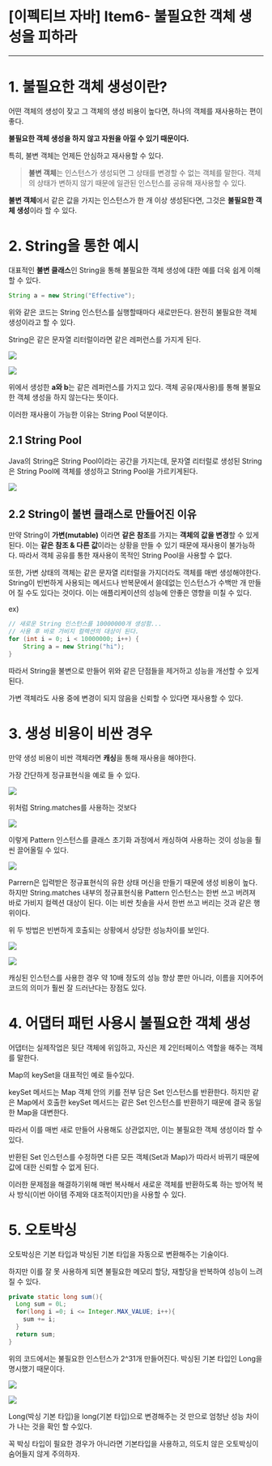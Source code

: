 # [이펙티브 자바] Item6- 불필요한 객체 생성을 피하라

---

# 1. 불필요한 객체 생성이란?

어떤 객체의 생성이 잦고 그 객체의 생성 비용이 높다면, 하나의 객체를 재사용하는 편이 좋다.

**불필요한 객체 생성을 하지 않고 자원을 아낄 수 있기 때문이다.**

특히, 불변 객체는 언제든 안심하고 재사용할 수 있다. 

> **불변 객체**는 인스턴스가 생성되면 그 상태를 변경할 수 없는 객체를 말한다. 객체의 상태가 변하지 않기 때문에 일관된 인스턴스를 공유해 재사용할 수 있다.

**불변 객체**에서 같은 값을 가지는 인스턴스가 한 개 이상 생성된다면, 그것은 **불필요한 객체 생성**이라 할 수 있다.

# 2. String을 통한 예시

대표적인 **불변 클래스**인 String을 통해 불필요한 객체 생성에 대한 예를 더욱 쉽게 이해할 수 있다.

```java
String a = new String("Effective");
```

위와 같은 코드는 String 인스턴스를 실행할때마다 새로만든다. 완전히 불필요한 객체 생성이라고 할 수 있다.

String은 같은 문자열 리터럴이라면 같은 레퍼런스를 가지게 된다.

![](https://s3.us-west-2.amazonaws.com/secure.notion-static.com/54356466-1b7e-4a77-9751-61fe801822b1/Untitled.png?X-Amz-Algorithm=AWS4-HMAC-SHA256&X-Amz-Credential=AKIAT73L2G45O3KS52Y5%2F20210111%2Fus-west-2%2Fs3%2Faws4_request&X-Amz-Date=20210111T102240Z&X-Amz-Expires=86400&X-Amz-Signature=82060a8f54b9135d67903129d268acaa04355ddca2f46c006f641f63c607ea5e&X-Amz-SignedHeaders=host&response-content-disposition=filename%20%3D%22Untitled.png%22)

![](https://s3.us-west-2.amazonaws.com/secure.notion-static.com/0e73783c-df3b-4606-8eb8-248b85fc8f85/Untitled.png?X-Amz-Algorithm=AWS4-HMAC-SHA256&X-Amz-Credential=AKIAT73L2G45O3KS52Y5%2F20210111%2Fus-west-2%2Fs3%2Faws4_request&X-Amz-Date=20210111T102245Z&X-Amz-Expires=86400&X-Amz-Signature=37635476946a018f524061582c2e3d05027d7370bce6c30d0a62615afd49089f&X-Amz-SignedHeaders=host&response-content-disposition=filename%20%3D%22Untitled.png%22)

위에서 생성한 **a와 b**는 같은 레퍼런스를 가지고 있다. 객체 공유(재사용)를 통해 불필요한 객체 생성을 하지 않는다는 뜻이다. 

이러한 재사용이 가능한 이유는 String Pool 덕분이다.

## 2.1 String Pool

Java의 String은 String Pool이라는 공간을 가지는데, 문자열 리터럴로 생성된 String은 String Pool에 객체를 생성하고 String Pool을 가르키게된다.

![](https://s3.us-west-2.amazonaws.com/secure.notion-static.com/3d8436a5-e6ac-4cdb-a536-3375a149870c/Untitled.png?X-Amz-Algorithm=AWS4-HMAC-SHA256&X-Amz-Credential=AKIAT73L2G45O3KS52Y5%2F20210111%2Fus-west-2%2Fs3%2Faws4_request&X-Amz-Date=20210111T102248Z&X-Amz-Expires=86400&X-Amz-Signature=afc35707c02571d4a139bf87a3bb08fcf76cffd1b80f413cdb75117c7f00ff60&X-Amz-SignedHeaders=host&response-content-disposition=filename%20%3D%22Untitled.png%22)

## 2.2 String이 불변 클래스로 만들어진 이유

만약 String이 **가변(mutable)** 이라면 **같은 참조**를 가지는 **객체의 값을 변경**할 수 있게된다. 이는 **같은 참조 & 다른 값**이라는 상황을 만들 수 있기 때문에 재사용이 불가능하다. 따라서 객체 공유를 통한 재사용이 목적인 String Pool을 사용할 수 없다.

또한, 가변 상태의 객체는 같은 문자열 리터럴을 가지더라도 객체를 매번 생성해야한다. String이 빈번하게 사용되는 메서드나 반복문에서 쓸데없는 인스턴스가 수백만 개 만들어 질 수도 있다는 것이다. 이는 애플리케이션의 성능에 안좋은 영향을 미칠 수 있다.

ex)

```java
// 새로운 String 인스턴스를 10000000개 생성함...
// 사용 후 바로 가비지 컬렉션의 대상이 된다.
for (int i = 0; i < 10000000; i++) {
	String a = new String("hi");
}
```

따라서 String을 불변으로 만들어 위와 같은 단점들을 제거하고 성능을 개선할 수 있게 된다.

가변 객체라도 사용 중에 변경이 되지 않음을 신뢰할 수 있다면 재사용할 수 있다.

# 3. 생성 비용이 비싼 경우

만약 생성 비용이 비싼 객체라면 **캐싱**을 통해 재사용을 해야한다.

가장 간단하게 정규표현식을 예로 들 수 있다.

![](https://s3.us-west-2.amazonaws.com/secure.notion-static.com/ec7e7882-20e4-4e4f-8506-95baed7d79d4/Untitled.png?X-Amz-Algorithm=AWS4-HMAC-SHA256&X-Amz-Credential=AKIAT73L2G45O3KS52Y5%2F20210111%2Fus-west-2%2Fs3%2Faws4_request&X-Amz-Date=20210111T102252Z&X-Amz-Expires=86400&X-Amz-Signature=596be00b3ce6dcc6bd5904e21b30e7ea1a5f0849c0bc024c0e76c2d91f54245e&X-Amz-SignedHeaders=host&response-content-disposition=filename%20%3D%22Untitled.png%22)

위처럼 String.matches를 사용하는 것보다

![](https://s3.us-west-2.amazonaws.com/secure.notion-static.com/ffc5be04-ae66-46c5-90e4-e3af8f2f9f55/Untitled.png?X-Amz-Algorithm=AWS4-HMAC-SHA256&X-Amz-Credential=AKIAT73L2G45O3KS52Y5%2F20210111%2Fus-west-2%2Fs3%2Faws4_request&X-Amz-Date=20210111T102253Z&X-Amz-Expires=86400&X-Amz-Signature=49804d68f109a147fd412580e3af1e13d0c2289746b68eac0c5881cec3c9ded5&X-Amz-SignedHeaders=host&response-content-disposition=filename%20%3D%22Untitled.png%22)

이렇게 Pattern 인스턴스를 클래스 초기화 과정에서 캐싱하여 사용하는 것이 성능을 훨씬 끌어올릴 수 있다.

![](https://s3.us-west-2.amazonaws.com/secure.notion-static.com/dd9b64ce-6b47-437a-a4bd-57db35b54338/Untitled.png?X-Amz-Algorithm=AWS4-HMAC-SHA256&X-Amz-Credential=AKIAT73L2G45O3KS52Y5%2F20210111%2Fus-west-2%2Fs3%2Faws4_request&X-Amz-Date=20210111T102255Z&X-Amz-Expires=86400&X-Amz-Signature=ca9d09db566256a06eba12347401053553a049e91fd70421a1121becf042e493&X-Amz-SignedHeaders=host&response-content-disposition=filename%20%3D%22Untitled.png%22)

Parrern은 입력받은 정규표현식의 유한 상태 머신을 만들기 때문에 생성 비용이 높다. 하지만 String.matches 내부의 정규표현식용 Pattern 인스턴스는 한번 쓰고 버려져 바로 가비지 컬렉션 대상이 된다. 이는 비싼 칫솔을 사서 한번 쓰고 버리는 것과 같은 행위이다.

 위 두 방법은 빈번하게 호출되는 상황에서 상당한 성능차이를 보인다.

![](https://s3.us-west-2.amazonaws.com/secure.notion-static.com/a9eb1185-e121-4e68-894d-b485185be181/Untitled.png?X-Amz-Algorithm=AWS4-HMAC-SHA256&X-Amz-Credential=AKIAT73L2G45O3KS52Y5%2F20210111%2Fus-west-2%2Fs3%2Faws4_request&X-Amz-Date=20210111T102257Z&X-Amz-Expires=86400&X-Amz-Signature=e85ac5be6be27a6868fbc7300d8dccc435dc118e3b389f024939fd3454c93338&X-Amz-SignedHeaders=host&response-content-disposition=filename%20%3D%22Untitled.png%22)

![](https://s3.us-west-2.amazonaws.com/secure.notion-static.com/7f1c2bb3-625c-424f-9ee4-f211faab5be7/Untitled.png?X-Amz-Algorithm=AWS4-HMAC-SHA256&X-Amz-Credential=AKIAT73L2G45O3KS52Y5%2F20210111%2Fus-west-2%2Fs3%2Faws4_request&X-Amz-Date=20210111T102259Z&X-Amz-Expires=86400&X-Amz-Signature=157bce374fb0b7faa50246c34fa26914f36c251500e0e2f5bd0a8df9c75e2bae&X-Amz-SignedHeaders=host&response-content-disposition=filename%20%3D%22Untitled.png%22)

캐싱된 인스턴스를 사용한 경우 약 10배 정도의 성능 향상 뿐만 아니라, 이름을 지어주어 코드의 의미가 훨씬 잘 드러난다는 장점도 있다.

# 4. 어댑터 패턴 사용시 불필요한 객체 생성

어댑터는 실제작업은 뒷단 객체에 위임하고, 자신은 제 2인터페이스 역할을 해주는 객체를 말한다.

Map의 keySet을 대표적인 예로 들수있다.

keySet 메서드는 Map 객체 안의 키를 전부 담은 Set 인스턴스를 반환한다. 하지만 같은 Map에서 호출한 keySet 메서드는 같은 Set 인스턴스를 반환하기 때문에 결국 동일한 Map을 대변한다.

따라서 이를 매번 새로 만들어 사용해도 상관없지만, 이는 불필요한 객체 생성이라 할 수 있다.

반환된 Set 인스턴스를 수정하면 다른 모든 객체(Set과 Map)가 따라서 바뀌기 때문에 값에 대한 신뢰할 수 없게 된다.

이러한 문제점을 해결하기위해 매번 복사해서 새로운 객체를 반환하도록 하는 방어적 복사 방식(이번 아이템 주제와 대조적이지만)을 사용할 수 있다. 

# 5. 오토박싱

오토박싱은 기본 타입과 박싱된 기본 타입을 자동으로 변환해주는 기술이다.

하지만 이를 잘 못 사용하게 되면 불필요한 메모리 할당, 재할당을 반복하여 성능이 느려질 수 있다. 

```java
private static long sum(){
  Long sum = 0L;	
  for(long i =0; i <= Integer.MAX_VALUE; i++){
    sum += i;
  }
  return sum;
}
```

위의 코드에서는 불필요한 인스턴스가 2^31개 만들어진다. 박싱된 기본 타입인 Long을 명시했기 때문이다.

![](https://s3.us-west-2.amazonaws.com/secure.notion-static.com/04c90e8b-5354-4fec-ad13-2054eac619fe/Untitled.png?X-Amz-Algorithm=AWS4-HMAC-SHA256&X-Amz-Credential=AKIAT73L2G45O3KS52Y5%2F20210111%2Fus-west-2%2Fs3%2Faws4_request&X-Amz-Date=20210111T102303Z&X-Amz-Expires=86400&X-Amz-Signature=5e82327c457a21a496f6db498fd5fdb269232b7a12fb8bf4f456e74c25c2ceb4&X-Amz-SignedHeaders=host&response-content-disposition=filename%20%3D%22Untitled.png%22)

![](https://s3.us-west-2.amazonaws.com/secure.notion-static.com/40742442-c90a-4a8c-81f3-952e5f7b4266/Untitled.png?X-Amz-Algorithm=AWS4-HMAC-SHA256&X-Amz-Credential=AKIAT73L2G45O3KS52Y5%2F20210111%2Fus-west-2%2Fs3%2Faws4_request&X-Amz-Date=20210111T102305Z&X-Amz-Expires=86400&X-Amz-Signature=70dde3a17a3aed1953c970df56451d989d238250aaa147119d53786b594f4cad&X-Amz-SignedHeaders=host&response-content-disposition=filename%20%3D%22Untitled.png%22)

Long(박싱 기본 타입)을 long(기본 타입)으로 변경해주는 것 만으로 엄청난 성능 차이가 나는 것을 확인 할 수있다.

꼭 박싱 타입이 필요한 경우가 아니라면 기본타입을 사용하고, 의도치 않은 오토박싱이 숨어들지 않게 주의하자.
